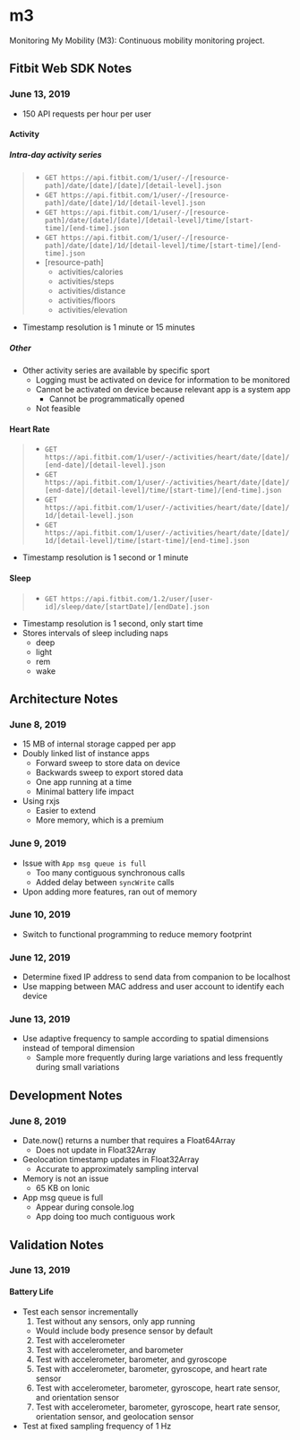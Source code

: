# m3

Monitoring My Mobility (M3): Continuous mobility monitoring project.

## Fitbit Web SDK Notes

### June 13, 2019

- 150 API requests per hour per user

#### Activity

##### Intra-day activity series

> - `GET https://api.fitbit.com/1/user/-/[resource-path]/date/[date]/[date]/[detail-level].json`
> - `GET https://api.fitbit.com/1/user/-/[resource-path]/date/[date]/1d/[detail-level].json`
> - `GET https://api.fitbit.com/1/user/-/[resource-path]/date/[date]/[date]/[detail-level]/time/[start-time]/[end-time].json`
> - `GET https://api.fitbit.com/1/user/-/[resource-path]/date/[date]/1d/[detail-level]/time/[start-time]/[end-time].json`
> - [resource-path]
>   - activities/calories
>   - activities/steps
>   - activities/distance
>   - activities/floors
>   - activities/elevation
- Timestamp resolution is 1 minute or 15 minutes

##### Other

- Other activity series are available by specific sport
  - Logging must be activated on device for information to be monitored
  - Cannot be activated on device because relevant app is a system app
    - Cannot be programmatically opened
  - Not feasible

#### Heart Rate

> - `GET https://api.fitbit.com/1/user/-/activities/heart/date/[date]/[end-date]/[detail-level].json`
> - `GET https://api.fitbit.com/1/user/-/activities/heart/date/[date]/[end-date]/[detail-level]/time/[start-time]/[end-time].json`
> - `GET https://api.fitbit.com/1/user/-/activities/heart/date/[date]/1d/[detail-level].json`
> - `GET https://api.fitbit.com/1/user/-/activities/heart/date/[date]/1d/[detail-level]/time/[start-time]/[end-time].json`
- Timestamp resolution is 1 second or 1 minute

#### Sleep

> - `GET https://api.fitbit.com/1.2/user/[user-id]/sleep/date/[startDate]/[endDate].json`
- Timestamp resolution is 1 second, only start time
- Stores intervals of sleep including naps
  - deep
  - light
  - rem
  - wake

## Architecture Notes

### June 8, 2019

- 15 MB of internal storage capped per app
- Doubly linked list of instance apps
  - Forward sweep to store data on device
  - Backwards sweep to export stored data
  - One app running at a time
  - Minimal battery life impact
- Using rxjs
  - Easier to extend
  - More memory, which is a premium

### June 9, 2019

- Issue with `App msg queue is full`
  - Too many contiguous synchronous calls
  - Added delay between `syncWrite` calls
- Upon adding more features, ran out of memory

### June 10, 2019

- Switch to functional programming to reduce memory footprint

### June 12, 2019

- Determine fixed IP address to send data from companion to be localhost
- Use mapping between MAC address and user account to identify each device

### June 13, 2019

- Use adaptive frequency to sample according to spatial dimensions instead of temporal dimension
  - Sample more frequently during large variations and less frequently during small variations

## Development Notes

### June 8, 2019

- Date.now() returns a number that requires a Float64Array
  - Does not update in Float32Array
- Geolocation timestamp updates in Float32Array
  - Accurate to approximately sampling interval
- Memory is not an issue
  - 65 KB on Ionic
- App msg queue is full
  - Appear during console.log
  - App doing too much contiguous work

## Validation Notes

### June 13, 2019

#### Battery Life

- Test each sensor incrementally
  1. Test without any sensors, only app running
    - Would include body presence sensor by default
  2. Test with accelerometer
  3. Test with accelerometer, and barometer
  4. Test with accelerometer, barometer, and gyroscope
  5. Test with accelerometer, barometer, gyroscope, and heart rate sensor
  6. Test with accelerometer, barometer, gyroscope, heart rate sensor, and orientation sensor
  7. Test with accelerometer, barometer, gyroscope, heart rate sensor, orientation sensor, and geolocation sensor
- Test at fixed sampling frequency of 1 Hz
